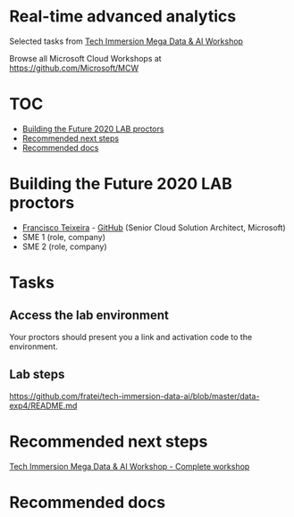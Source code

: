 # Real-time advanced analytics

Selected tasks from [Tech Immersion Mega Data & AI Workshop](https://github.com/solliancenet/tech-immersion-data-ai)

Browse all Microsoft Cloud Workshops at <https://github.com/Microsoft/MCW>

# TOC

* [Building the Future 2020 LAB proctors](#building-the-future-2020-lab-proctors)
* [Recommended next steps](#recommended-next-steps)
* [Recommended docs](#recommended-docs)

# Building the Future 2020 LAB proctors

* [Francisco Teixeira](https://www.linkedin.com/in/franciscoteixeira/) - [GitHub](https://github.com/fratei) (Senior Cloud Solution Architect, Microsoft)
* SME 1 (role, company)
* SME 2 (role, company)

# Tasks

## Access the lab environment

Your proctors should present you a link and activation code to the environment.

## Lab steps

<https://github.com/fratei/tech-immersion-data-ai/blob/master/data-exp4/README.md>

# Recommended next steps

[Tech Immersion Mega Data & AI Workshop - Complete workshop](https://github.com/solliancenet/tech-immersion-data-ai)

# Recommended docs
